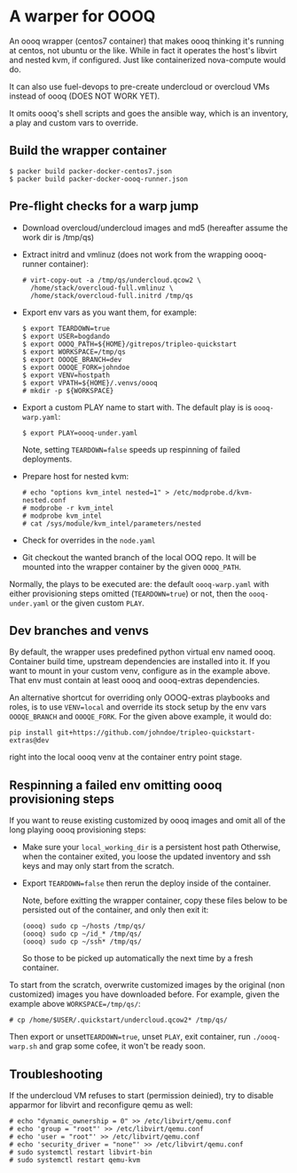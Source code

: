 # A warper for OOOQ

An oooq wrapper (centos7 container) that makes oooq
thinking it's running at centos, not ubuntu or the like.
While in fact it operates the host's libvirt and nested
kvm, if configured. Just like containerized nova-compute
would do.

It can also use fuel-devops to pre-create undercloud or
overcloud VMs instead of oooq (DOES NOT WORK YET).

It omits oooq's shell scripts and goes the ansible way,
which is an inventory, a play and custom vars to override.

## Build the wrapper container
```
$ packer build packer-docker-centos7.json
$ packer build packer-docker-oooq-runner.json
```

## Pre-flight checks for a warp jump

* Download overcloud/undercloud images and md5 (hereafter
  assume the work dir is /tmp/qs)
* Extract initrd and vmlinuz (does not work from the
  wrapping oooq-runner container):
  ```
  # virt-copy-out -a /tmp/qs/undercloud.qcow2 \
    /home/stack/overcloud-full.vmlinuz \
    /home/stack/overcloud-full.initrd /tmp/qs
  ```
* Export env vars as you want them, for example:
  ```
  $ export TEARDOWN=true
  $ export USER=bogdando
  $ export OOOQ_PATH=${HOME}/gitrepos/tripleo-quickstart
  $ export WORKSPACE=/tmp/qs
  $ export OOOQE_BRANCH=dev
  $ export OOOQE_FORK=johndoe
  $ export VENV=hostpath
  $ export VPATH=${HOME}/.venvs/oooq
  # mkdir -p ${WORKSPACE}
  ```
* Export a custom PLAY name to start with. The default play is
  is ``oooq-warp.yaml``:
  ```
  $ export PLAY=oooq-under.yaml
  ```
  Note, setting ``TEARDOWN=false`` speeds up respinning of failed
  deployments.

* Prepare host for nested kvm:
  ```
  # echo "options kvm_intel nested=1" > /etc/modprobe.d/kvm-nested.conf
  # modprobe -r kvm_intel
  # modprobe kvm_intel
  # cat /sys/module/kvm_intel/parameters/nested
  ```
* Check for overrides in the ``node.yaml``
* Git checkout the wanted branch of the local OOQ repo. It will be mounted
  into the wrapper container by the given ``OOOQ_PATH``.

Normally, the plays to be executed are: the default ``oooq-warp.yaml``
with either provisioning steps omitted (``TEARDOWN=true``) or not, then
the ``oooq-under.yaml`` or the given custom ``PLAY``.

## Dev branches and venvs

By default, the wrapper uses predefined python virtual env named oooq.
Container build time, upstream dependencies are installed into it.
If you want to mount in your custom venv, configure as in the example
above. That env must contain at least oooq and oooq-extras dependencies.

An alternative shortcut for overriding only OOOQ-extras playbooks and roles,
is to use ``VENV=local`` and override its stock setup by the env vars
``OOOQE_BRANCH`` and ``OOOQE_FORK``. For the given above example, it would do:
```
pip install git+https://github.com/johndoe/tripleo-quickstart-extras@dev
```
right into the local oooq venv at the container entry point stage.

## Respinning a failed env omitting oooq provisioning steps

If you want to reuse existing customized by oooq images and omit
all of the long playing oooq provisioning steps:
* Make sure your ``local_working_dir`` is a persistent host path
  Otherwise, when the container exited, you loose the updated
  inventory and ssh keys and may only start from the scratch.
* Export ``TEARDOWN=false`` then rerun the deploy inside of the
  container.

  Note, before exitting the wrapper container, copy these files below
  to be persisted out of the container, and only then exit it:
  ```
  (oooq) sudo cp ~/hosts /tmp/qs/
  (oooq) sudo cp ~/id_* /tmp/qs/
  (oooq) sudo cp ~/ssh* /tmp/qs/
  ```
  So those to be picked up automatically the next time by a fresh container.

To start from the scratch, overwrite customized images by the original
(non customized) images you have downloaded before. For example, given
the example above ``WORKSPACE=/tmp/qs/``:
```
# cp /home/$USER/.quickstart/undercloud.qcow2* /tmp/qs/
```
Then export or unset``TEARDOWN=true``, unset ``PLAY``, exit container,
run ``./oooq-warp.sh`` and grap some cofee, it won't be ready soon.

## Troubleshooting

If the undercloud VM refuses to start (permission deinied), try
to disable apparmor for libvirt and reconfigure qemu as well:
```
# echo "dynamic_ownership = 0" >> /etc/libvirt/qemu.conf
# echo 'group = "root"' >> /etc/libvirt/qemu.conf
# echo 'user = "root"' >> /etc/libvirt/qemu.conf
# echo 'security_driver = "none"' >> /etc/libvirt/qemu.conf
# sudo systemctl restart libvirt-bin
# sudo systemctl restart qemu-kvm
```
